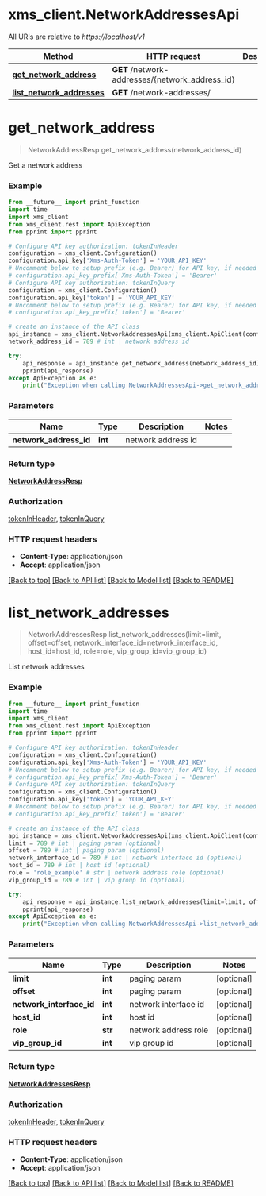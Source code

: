 # xms_client.NetworkAddressesApi

All URIs are relative to *https://localhost/v1*

Method | HTTP request | Description
------------- | ------------- | -------------
[**get_network_address**](NetworkAddressesApi.md#get_network_address) | **GET** /network-addresses/{network_address_id} | 
[**list_network_addresses**](NetworkAddressesApi.md#list_network_addresses) | **GET** /network-addresses/ | 


# **get_network_address**
> NetworkAddressResp get_network_address(network_address_id)



Get a network address

### Example
```python
from __future__ import print_function
import time
import xms_client
from xms_client.rest import ApiException
from pprint import pprint

# Configure API key authorization: tokenInHeader
configuration = xms_client.Configuration()
configuration.api_key['Xms-Auth-Token'] = 'YOUR_API_KEY'
# Uncomment below to setup prefix (e.g. Bearer) for API key, if needed
# configuration.api_key_prefix['Xms-Auth-Token'] = 'Bearer'
# Configure API key authorization: tokenInQuery
configuration = xms_client.Configuration()
configuration.api_key['token'] = 'YOUR_API_KEY'
# Uncomment below to setup prefix (e.g. Bearer) for API key, if needed
# configuration.api_key_prefix['token'] = 'Bearer'

# create an instance of the API class
api_instance = xms_client.NetworkAddressesApi(xms_client.ApiClient(configuration))
network_address_id = 789 # int | network address id

try:
    api_response = api_instance.get_network_address(network_address_id)
    pprint(api_response)
except ApiException as e:
    print("Exception when calling NetworkAddressesApi->get_network_address: %s\n" % e)
```

### Parameters

Name | Type | Description  | Notes
------------- | ------------- | ------------- | -------------
 **network_address_id** | **int**| network address id | 

### Return type

[**NetworkAddressResp**](NetworkAddressResp.md)

### Authorization

[tokenInHeader](../README.md#tokenInHeader), [tokenInQuery](../README.md#tokenInQuery)

### HTTP request headers

 - **Content-Type**: application/json
 - **Accept**: application/json

[[Back to top]](#) [[Back to API list]](../README.md#documentation-for-api-endpoints) [[Back to Model list]](../README.md#documentation-for-models) [[Back to README]](../README.md)

# **list_network_addresses**
> NetworkAddressesResp list_network_addresses(limit=limit, offset=offset, network_interface_id=network_interface_id, host_id=host_id, role=role, vip_group_id=vip_group_id)



List network addresses

### Example
```python
from __future__ import print_function
import time
import xms_client
from xms_client.rest import ApiException
from pprint import pprint

# Configure API key authorization: tokenInHeader
configuration = xms_client.Configuration()
configuration.api_key['Xms-Auth-Token'] = 'YOUR_API_KEY'
# Uncomment below to setup prefix (e.g. Bearer) for API key, if needed
# configuration.api_key_prefix['Xms-Auth-Token'] = 'Bearer'
# Configure API key authorization: tokenInQuery
configuration = xms_client.Configuration()
configuration.api_key['token'] = 'YOUR_API_KEY'
# Uncomment below to setup prefix (e.g. Bearer) for API key, if needed
# configuration.api_key_prefix['token'] = 'Bearer'

# create an instance of the API class
api_instance = xms_client.NetworkAddressesApi(xms_client.ApiClient(configuration))
limit = 789 # int | paging param (optional)
offset = 789 # int | paging param (optional)
network_interface_id = 789 # int | network interface id (optional)
host_id = 789 # int | host id (optional)
role = 'role_example' # str | network address role (optional)
vip_group_id = 789 # int | vip group id (optional)

try:
    api_response = api_instance.list_network_addresses(limit=limit, offset=offset, network_interface_id=network_interface_id, host_id=host_id, role=role, vip_group_id=vip_group_id)
    pprint(api_response)
except ApiException as e:
    print("Exception when calling NetworkAddressesApi->list_network_addresses: %s\n" % e)
```

### Parameters

Name | Type | Description  | Notes
------------- | ------------- | ------------- | -------------
 **limit** | **int**| paging param | [optional] 
 **offset** | **int**| paging param | [optional] 
 **network_interface_id** | **int**| network interface id | [optional] 
 **host_id** | **int**| host id | [optional] 
 **role** | **str**| network address role | [optional] 
 **vip_group_id** | **int**| vip group id | [optional] 

### Return type

[**NetworkAddressesResp**](NetworkAddressesResp.md)

### Authorization

[tokenInHeader](../README.md#tokenInHeader), [tokenInQuery](../README.md#tokenInQuery)

### HTTP request headers

 - **Content-Type**: application/json
 - **Accept**: application/json

[[Back to top]](#) [[Back to API list]](../README.md#documentation-for-api-endpoints) [[Back to Model list]](../README.md#documentation-for-models) [[Back to README]](../README.md)

